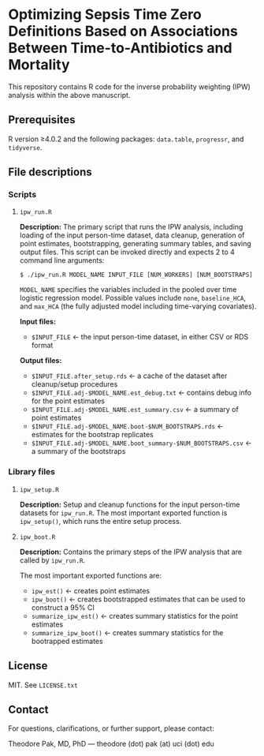 # Optimizing Sepsis Time Zero Definitions Based on Associations Between Time-to-Antibiotics and Mortality

This repository contains R code for the inverse probability weighting (IPW) analysis within the above manuscript.

## Prerequisites

R version ≥4.0.2 and the following packages: `data.table`, `progressr`, and `tidyverse`.

## File descriptions

### Scripts

1. `ipw_run.R` 

    **Description:** The primary script that runs the IPW analysis, including loading of the input person-time dataset, data cleanup, generation of point estimates, bootstrapping, generating summary tables, and saving output files. This script can be invoked directly and expects 2 to 4 command line arguments:

    ```
    $ ./ipw_run.R MODEL_NAME INPUT_FILE [NUM_WORKERS] [NUM_BOOTSTRAPS]
    ```

    `MODEL_NAME` specifies the variables included in the pooled over time logistic regression model. Possible values include `none`, `baseline_HCA`, and `max_HCA` (the fully adjusted model including time-varying covariates).

    **Input files:**

    - `$INPUT_FILE`  <- the input person-time dataset, in either CSV or RDS format
    
    **Output files:**

    - `$INPUT_FILE.after_setup.rds`  <- a cache of the dataset after cleanup/setup procedures
    - `$INPUT_FILE.adj-$MODEL_NAME.est_debug.txt`  <- contains debug info for the point estimates
    - `$INPUT_FILE.adj-$MODEL_NAME.est_summary.csv`  <- a summary of point estimates
    - `$INPUT_FILE.adj-$MODEL_NAME.boot-$NUM_BOOTSTRAPS.rds`  <- estimates for the bootstrap replicates
    - `$INPUT_FILE.adj-$MODEL_NAME.boot_summary-$NUM_BOOTSTRAPS.csv`  <- a summary of the bootstraps

### Library files

1. `ipw_setup.R`

    **Description:** Setup and cleanup functions for the input person-time datasets for `ipw_run.R`. The most important exported function is `ipw_setup()`, which runs the entire setup process.

2. `ipw_boot.R`

    **Description:** Contains the primary steps of the IPW analysis that are called by `ipw_run.R`.

    The most important exported functions are: 

    - `ipw_est()`  <- creates point estimates 
    - `ipw_boot()`   <- creates bootstrapped estimates that can be used to construct a 95% CI
    - `summarize_ipw_est()`  <- creates summary statistics for the point estimates
    - `summarize_ipw_boot()`  <- creates summary statistics for the bootrapped estimates

## License

MIT. See `LICENSE.txt`

## Contact 

For questions, clarifications, or further support, please contact:

Theodore Pak, MD, PhD — theodore (dot) pak (at) uci (dot) edu